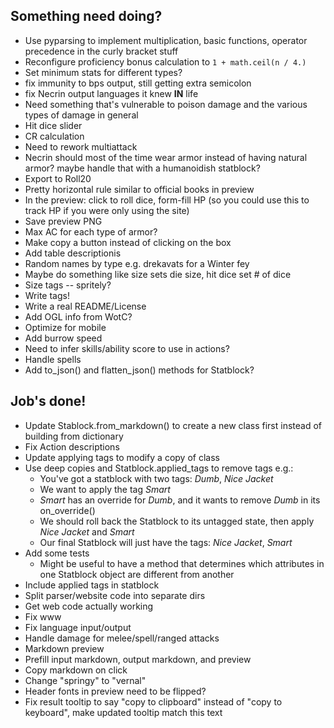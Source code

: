 ## Something need doing?

* Use pyparsing to implement multiplication, basic functions, operator precedence in the curly bracket stuff
* Reconfigure proficiency bonus calculation to `1 + math.ceil(n / 4.)`
* Set minimum stats for different types?
* fix immunity to bps output, still getting extra semicolon
* fix Necrin output languages it knew **IN** life
* Need something that's vulnerable to poison damage and the various types of damage in general
* Hit dice slider
* CR calculation
* Need to rework multiattack
* Necrin should most of the time wear armor instead of having natural armor? maybe handle that with a humanoidish statblock?
* Export to Roll20
* Pretty horizontal rule similar to official books in preview
* In the preview: click to roll dice, form-fill HP (so you could use this to track HP if you were only using the site)
* Save preview PNG
* Max AC for each type of armor?
* Make copy a button instead of clicking on the box
* Add table descriptionis
* Random names by type e.g. drekavats for a Winter fey
* Maybe do something like size sets die size, hit dice set # of dice
* Size tags -- spritely?
* Write tags!
* Write a real README/License
* Add OGL info from WotC?
* Optimize for mobile
* Add burrow speed
* Need to infer skills/ability score to use in actions?
* Handle spells
* Add to_json() and flatten_json() methods for Statblock? 


## Job's done!

* Update Stablock.from_markdown() to create a new class first instead of building from dictionary
* Fix Action descriptions
* Update applying tags to modify a copy of class
* Use deep copies and Statblock.applied_tags to remove tags e.g.:
    * You've got a statblock with two tags: *Dumb*, *Nice Jacket*
    * We want to apply the tag *Smart*
    * *Smart* has an override for *Dumb*, and it wants to remove *Dumb* in its on_override()
    * We should roll back the Statblock to its untagged state, then apply *Nice Jacket* and *Smart*
    * Our final Statblock will just have the tags: *Nice Jacket*, *Smart*
* Add some tests
    * Might be useful to have a method that determines which attributes in one Statblock object
    are different from another
* Include applied tags in statblock
* Split parser/website code into separate dirs
* Get web code actually working
* Fix www
* Fix language input/output
* Handle damage for melee/spell/ranged attacks
* Markdown preview
* Prefill input markdown, output markdown, and preview
* Copy markdown on click
* Change "springy" to "vernal"
* Header fonts in preview need to be flipped?
* Fix result tooltip to say "copy to clipboard" instead of "copy to keyboard", make updated tooltip match this text
